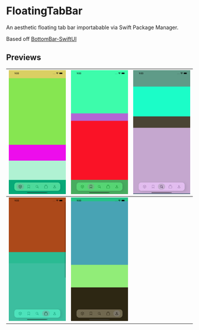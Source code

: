 # FloatingTabBar

An aesthetic floating tab bar importabable via Swift Package Manager. 

Based off [BottomBar-SwiftUI](https://github.com/smartvipere75/bottombar-swiftui)

## Previews

| ![](screen1.png) | ![](screen2.png) | ![](screen3.png) |
|--|--|--|
| ![](screen4.png) | ![](screen5.png) | |
